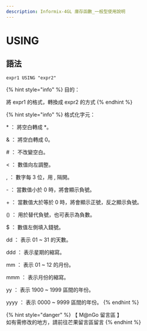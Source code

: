```yaml
---
description: Informix-4GL 庫存函數_一般型使用說明
---
```


# USING

## 語法

```
expr1 USING "expr2"
```

{% hint style="info" %}
目的：

將 expr1 的格式，轉換成 expr2 的方式
{% endhint %}

{% hint style="info" %}
格式化字元：

\* ： 將空白轉成 \*。

& ： 將空白轉成 0。

\# ： 不改變空白。

< ： 數值向左調整。

,  ： 數字每 3 位，用 , 隔開。

\- ： 當數值小於 0 時，將會顯示負號。

\+ ： 當數值大於等於 0 時，將會顯示正號，反之顯示負號。

() ： 用於替代負號，也可表示為負數。

$ ： 數值左側填入錢號。

dd ： 表示 01 \~ 31 的天數。

ddd ： 表示星期的縮寫。

mm ： 表示 01 \~ 12 的月份。

mmm ： 表示月份的縮寫。

yy ： 表示 1900 \~ 1999 區間的年份。

yyyy ： 表示 0000 \~ 9999 區間的年份。
{% endhint %}

{% hint style="danger" %}
【 M@nGo 留言區 】\
如有需修改的地方，請前往芒果留言區留言
{% endhint %}
